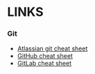 # LINKS
### Git

- [Atlassian git cheat sheet](https://www.atlassian.com/git/tutorials/atlassian-git-cheatsheet)
- [GitHub cheat sheet](https://education.github.com/git-cheat-sheet-education.pdf)
- [GitLab cheat sheet](https://about.gitlab.com/images/press/git-cheat-sheet.pdf)
